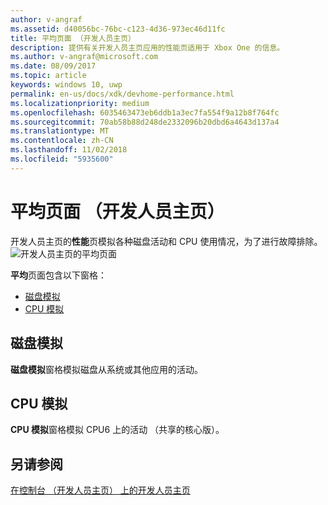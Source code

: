 ```yaml
---
author: v-angraf
ms.assetid: d40056bc-76bc-c123-4d36-973ec46d11fc
title: 平均页面 （开发人员主页）
description: 提供有关开发人员主页应用的性能页适用于 Xbox One 的信息。
ms.author: v-angraf@microsoft.com
ms.date: 08/09/2017
ms.topic: article
keywords: windows 10, uwp
permalink: en-us/docs/xdk/devhome-performance.html
ms.localizationpriority: medium
ms.openlocfilehash: 6035463473eb6ddb1a3ec7fa554f9a12b8f764fc
ms.sourcegitcommit: 70ab58b88d248de2332096b20dbd6a4643d137a4
ms.translationtype: MT
ms.contentlocale: zh-CN
ms.lasthandoff: 11/02/2018
ms.locfileid: "5935600"
---
```

# <a name="performance-page-dev-home"></a>平均页面 （开发人员主页）
   
  
开发人员主页的**性能**页模拟各种磁盘活动和 CPU 使用情况，为了进行故障排除。   
 ![开发人员主页的平均页面](images/devhome_performance.png)   
  
**平均**页面包含以下窗格：   
 
   *  [磁盘模拟](#ID4EEB)  
   *  [CPU 模拟](#ID4EOB)  

 
<a id="ID4EEB"></a>

   

## <a name="disk-simulation"></a>磁盘模拟  
   
  
**磁盘模拟**窗格模拟磁盘从系统或其他应用的活动。   
  
<a id="ID4EOB"></a>

   

## <a name="cpu-simulation"></a>CPU 模拟  
   
  
**CPU 模拟**窗格模拟 CPU6 上的活动 （共享的核心版）。   
  
<a id="ID4EYB"></a>

   

## <a name="see-also"></a>另请参阅  
 [在控制台 （开发人员主页） 上的开发人员主页](dev-home.md)

  